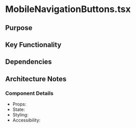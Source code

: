 # MobileNavigationButtons.tsx

## Purpose

## Key Functionality

## Dependencies

## Architecture Notes

### Component Details
- Props: 
- State: 
- Styling: 
- Accessibility: 
